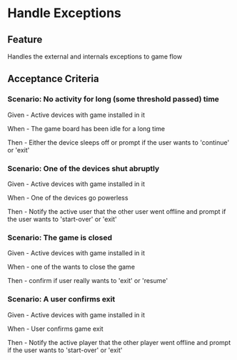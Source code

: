 # Handle Exceptions

## Feature

  Handles the external and internals exceptions to game flow
  
## Acceptance Criteria
  
### Scenario: No activity for long (some threshold passed) time
  
  Given - Active devices with game installed in it
    
  When - The game board has been idle for a long time
    
  Then - Either the device sleeps off or prompt if the user wants to 'continue' or 'exit'
    
### Scenario: One of the devices shut abruptly
 
  Given - Active devices with game installed in it
  
  When - One of the devices go powerless
  
  Then - Notify the active user that the other user went offline
  and prompt if the user wants to 'start-over' or 'exit'
  
### Scenario: The game is closed

  Given - Active devices with game installed in it
  
  When - one of the wants to close the game
  
  Then - confirm if user really wants to 'exit' or 'resume'
  
### Scenario: A user confirms exit

  Given - Active devices with game installed in it
  
  When - User confirms game exit
  
  Then - Notify the active player that the other player went offline
  and prompt if the user wants to 'start-over' or 'exit'
    
    
